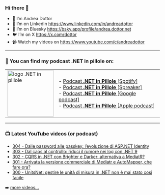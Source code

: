 ### Hi there 👋

- 🖖 I’m Andrea Dottor
- 🔗 I’m on LinkedIn https://www.linkedin.com/in/andreadottor
- 🦋 I’m on Bluesky https://bsky.app/profile/andrea.dottor.net
- 🐦 I’m on X https://x.com/dottor
- 📹 Watch my videos on https://www.youtube.com/c/andreadottor

---

### 📢 You can find my podcast **.NET in pillole** on:
  
<table>
  <tr>
    <td>
      <img src="https://www.dottor.net/images/podcast_logo.png" alt="logo .NET in pillole" width="150" height="150" />
    </td>
    <td>  
- <a href="https://open.spotify.com/show/7jyoG6BBmzvScNOqSpVvQQ?si=XI5bWP2WSNeyuvZjDIVKjw">Podcast <strong>.NET in Pillole</strong> [Spotify]</a><br />
- <a href="https://www.spreaker.com/show/net-in-pillole">Podcast <strong>.NET in Pillole</strong> [Spreaker]</a><br />
- <a href="https://www.google.com/podcasts?feed=aHR0cHM6Ly93d3cuc3ByZWFrZXIuY29tL3Nob3cvMzY4NTM0NC9lcGlzb2Rlcy9mZWVk">Podcast <strong>.NET in Pillole</strong> [Google podcast]</a><br />
- <a href="https://podcasts.apple.com/it/podcast/net-in-pillole/id1478648398">Podcast <strong>.NET in Pillole</strong> [Apple podcast]</a><br />
    </td>
  </tr>
</table>

---

### 📺 Latest YouTube videos (or podcast)

<!-- YOUTUBE:START -->
- [304 - Dalle password alle passkey: l’evoluzione di ASP.NET Identity](https://www.youtube.com/watch?v=PqH5qi1LErU)
- [303 - Dal caos al controllo: riduci il rumore nei log con .NET 9](https://www.youtube.com/watch?v=nAtQaZ8MNLA)
- [302 - CQRS in .NET con Brighter e Darker: alternativa a MediatR?](https://www.youtube.com/watch?v=AIveqvvBgig)
- [301 - Arrivata la versione commerciale di Mediatr e AutoMapper, che fare ora?](https://www.youtube.com/watch?v=RZJyxwlUNpQ)
- [300 - UnitsNet: gestire le unità di misura in .NET non è mai stato così facile](https://www.youtube.com/watch?v=UNmKH9Pw5l0)
<!-- YOUTUBE:END -->

➡️ [more videos...](https://www.youtube.com/AndreaDottor)


